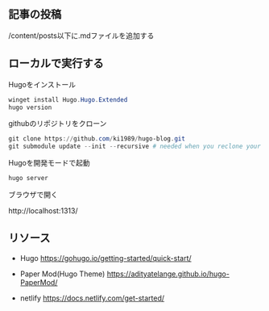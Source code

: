 ## 記事の投稿
/content/posts以下に.mdファイルを追加する

## ローカルで実行する
Hugoをインストール
```powershell
winget install Hugo.Hugo.Extended
hugo version
```
githubのリポジトリをクローン
```powershell
git clone https://github.com/ki1989/hugo-blog.git
git submodule update --init --recursive # needed when you reclone your repo (submodules may not get cloned automatically)
```
Hugoを開発モードで起動
```powershell
hugo server
```
ブラウザで開く

http://localhost:1313/

## リソース
- Hugo
https://gohugo.io/getting-started/quick-start/

- Paper Mod(Hugo Theme)
https://adityatelange.github.io/hugo-PaperMod/

- netlify
https://docs.netlify.com/get-started/
